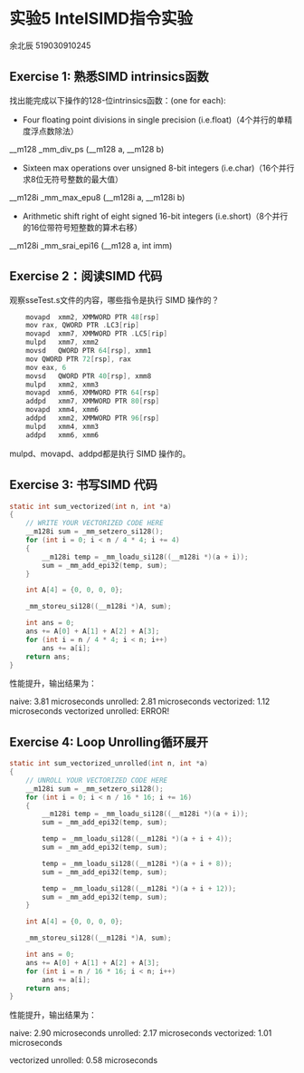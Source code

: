 # 实验5 IntelSIMD指令实验

余北辰 519030910245



## Exercise 1: 熟悉SIMD intrinsics函数

找出能完成以下操作的128-位intrinsics函数：(one for each):



* Four floating point divisions in single precision (i.e.float)（4个并行的单精度浮点数除法）

\__m128 _mm_div_ps (\_\_m128 a, __m128 b)



* Sixteen max operations over unsigned 8-bit integers (i.e.char)（16个并行求8位无符号整数的最大值）

\__m128i _mm_max_epu8 (\_\_m128i a, __m128i b)



* Arithmetic shift right of eight signed 16-bit integers (i.e.short)（8个并行的16位带符号短整数的算术右移）

\__m128i _mm_srai_epi16 (__m128 a, int imm)



## Exercise 2：阅读SIMD 代码

观察sseTest.s文件的内容，哪些指令是执行 SIMD 操作的？

```c++
	movapd	xmm2, XMMWORD PTR 48[rsp]
	mov	rax, QWORD PTR .LC3[rip]
	movapd	xmm7, XMMWORD PTR .LC5[rip]
	mulpd	xmm7, xmm2
	movsd	QWORD PTR 64[rsp], xmm1
	mov	QWORD PTR 72[rsp], rax
	mov	eax, 6
	movsd	QWORD PTR 40[rsp], xmm8
	mulpd	xmm2, xmm3
	movapd	xmm6, XMMWORD PTR 64[rsp]
	addpd	xmm7, XMMWORD PTR 80[rsp]
	movapd	xmm4, xmm6
	addpd	xmm2, XMMWORD PTR 96[rsp]
	mulpd	xmm4, xmm3
	addpd	xmm6, xmm6
```

mulpd、movapd、addpd都是执行 SIMD 操作的。



## Exercise 3: 书写SIMD 代码

```c
static int sum_vectorized(int n, int *a)
{
	// WRITE YOUR VECTORIZED CODE HERE
	__m128i sum = _mm_setzero_si128();
	for (int i = 0; i < n / 4 * 4; i += 4)
	{
		__m128i temp = _mm_loadu_si128((__m128i *)(a + i));
		sum = _mm_add_epi32(temp, sum);
	}

	int A[4] = {0, 0, 0, 0};

	_mm_storeu_si128((__m128i *)A, sum);

	int ans = 0;
	ans += A[0] + A[1] + A[2] + A[3];
	for (int i = n / 4 * 4; i < n; i++)
		ans += a[i];
	return ans;
}
```



性能提升，输出结果为：



naive: 3.81 microseconds
unrolled: 2.81 microseconds
vectorized: 1.12 microseconds
vectorized unrolled: ERROR!



## Exercise 4: Loop Unrolling循环展开

```c
static int sum_vectorized_unrolled(int n, int *a)
{
	// UNROLL YOUR VECTORIZED CODE HERE
	__m128i sum = _mm_setzero_si128();
	for (int i = 0; i < n / 16 * 16; i += 16)
	{
		__m128i temp = _mm_loadu_si128((__m128i *)(a + i));
		sum = _mm_add_epi32(temp, sum);

		temp = _mm_loadu_si128((__m128i *)(a + i + 4));
		sum = _mm_add_epi32(temp, sum);

		temp = _mm_loadu_si128((__m128i *)(a + i + 8));
		sum = _mm_add_epi32(temp, sum);

		temp = _mm_loadu_si128((__m128i *)(a + i + 12));
		sum = _mm_add_epi32(temp, sum);
	}

	int A[4] = {0, 0, 0, 0};

	_mm_storeu_si128((__m128i *)A, sum);

	int ans = 0;
	ans += A[0] + A[1] + A[2] + A[3];
	for (int i = n / 16 * 16; i < n; i++)
		ans += a[i];
	return ans;
}
```



性能提升，输出结果为：



naive: 2.90 microseconds
unrolled: 2.17 microseconds
vectorized: 1.01 microseconds

vectorized unrolled: 0.58 microseconds